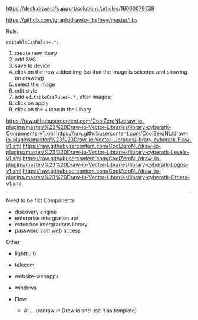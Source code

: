 https://desk.draw.io/support/solutions/articles/16000079239

https://github.com/jgraph/drawio-libs/tree/master/libs


Rule:
```
editableCssRules=.*;
```

1. create new libary
2. add SVG
3. save to device
4. click on the new added img (so that the image is selected and showing on drawing)
5. select the image
6. edit style
7. add `editableCssRules=.*;` after images;
8. click on apply
9. click on the + icon in the Libary


https://raw.githubusercontent.com/CoolZeroNL/draw-io-plugins/master/%23%20Draw-io-Vector-Libraries/library-cyberark-Components-v1.xml
https://raw.githubusercontent.com/CoolZeroNL/draw-io-plugins/master/%23%20Draw-io-Vector-Libraries/library-cyberark-Flow-v1.xml
https://raw.githubusercontent.com/CoolZeroNL/draw-io-plugins/master/%23%20Draw-io-Vector-Libraries/library-cyberark-Levels-v1.xml
https://raw.githubusercontent.com/CoolZeroNL/draw-io-plugins/master/%23%20Draw-io-Vector-Libraries/library-cyberark-Logos-v1.xml
https://raw.githubusercontent.com/CoolZeroNL/draw-io-plugins/master/%23%20Draw-io-Vector-Libraries/library-cyberark-Others-v1.xml


------------------
Need to be fixt
Components
- discovery engine
- enterprise intergration api
- extensice intergrarions library
- password vailt web access

Other
- lightbulb
- telecom
- website-webapps
- windows

- Flow
    - All... (redraw in Draw.io and use it as template)
